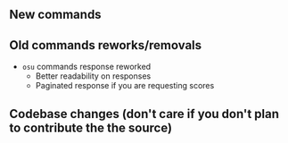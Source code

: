 ## New commands



## Old commands reworks/removals

- `osu` commands response reworked
  - Better readability on responses
  - Paginated response if you are requesting scores

## Codebase changes (don't care if you don't plan to contribute the the source)

